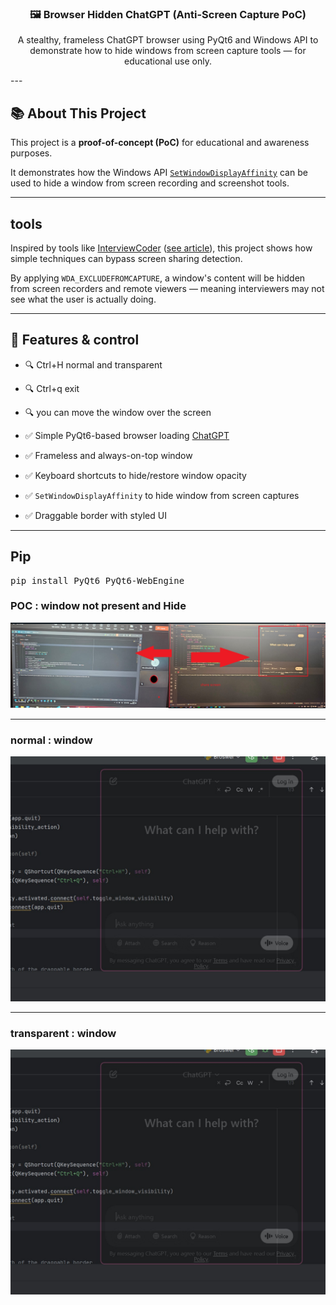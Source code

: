 
<h3 align="center">🖼️ Browser Hidden ChatGPT (Anti-Screen Capture PoC)</h3>


<p align="center">
  A stealthy, frameless ChatGPT browser using PyQt6 and Windows API to demonstrate how to hide windows from screen capture tools — for educational use only.
</p>
---

## 📚 About This Project

This project is a **proof-of-concept (PoC)** for educational and awareness purposes.

It demonstrates how the Windows API [`SetWindowDisplayAffinity`](https://learn.microsoft.com/en-us/windows/win32/api/winuser/nf-winuser-setwindowdisplayaffinity) can be used to hide a window from screen recording and screenshot tools.

---

##  tools

Inspired by tools like [InterviewCoder](https://www.interviewcoder.co/) ([see article](https://www.cnbc.com/2025/03/09/google-ai-interview-coder-cheat.html)), this project shows how simple techniques can bypass screen sharing detection.

By applying `WDA_EXCLUDEFROMCAPTURE`, a window's content will be hidden from screen recorders and remote viewers — meaning interviewers may not see what the user is actually doing.

---

## 🔧 Features & control
- 🔍 Ctrl+H normal and transparent
- 🔍 Ctrl+q exit
- 🔍 you can move the window over the screen

- ✅ Simple PyQt6-based browser loading [ChatGPT](https://chatgpt.com/)
- ✅ Frameless and always-on-top window
- ✅ Keyboard shortcuts to hide/restore window opacity
- ✅ `SetWindowDisplayAffinity` to hide window from screen captures
- ✅ Draggable border with styled UI



---
## Pip
<pre>
pip install PyQt6 PyQt6-WebEngine
</pre>

<h3>POC : window not present and Hide</h3>
<img src="https://github.com/idanless/Anti-Screen-Capture-window/blob/main/img/poc.jpg?raw=true" alt="Example 1">

---
<h3>normal : window</h3>
<img src="https://github.com/idanless/Anti-Screen-Capture-window/blob/main/img/transparent.jpg?raw=true" alt="Example 2">

----
<h3>transparent : window</h3>
<img src="https://github.com/idanless/Anti-Screen-Capture-window/blob/main/img/transparent.jpg?raw=true" alt="Example 2">




